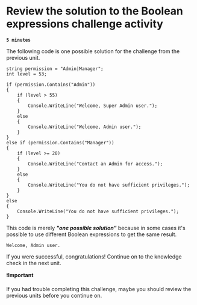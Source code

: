 # Review the solution to the Boolean expressions challenge activity

**`5 minutes`**

The following code is one possible solution for the challenge from the previous unit.

```
string permission = "Admin|Manager";
int level = 53;

if (permission.Contains("Admin"))
{
    if (level > 55)
    {
        Console.WriteLine("Welcome, Super Admin user.");
    }
    else
    {
        Console.WriteLine("Welcome, Admin user.");
    }
}
else if (permission.Contains("Manager"))
{
    if (level >= 20)
    {
        Console.WriteLine("Contact an Admin for access.");
    }
    else
    {
        Console.WriteLine("You do not have sufficient privileges.");
    }
}
else
{
    Console.WriteLine("You do not have sufficient privileges.");
}
```

This code is merely ***"one possible solution"*** because in some cases it's possible to use different Boolean expressions to get the same result.

```
Welcome, Admin user.
```

If you were successful, congratulations! Continue on to the knowledge check in the next unit.

❗**Important**

If you had trouble completing this challenge, maybe you should review the previous units before you continue on.
